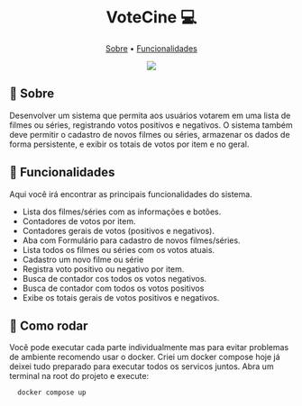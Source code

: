 <h1 align="center" style="font-weight: bold;">VoteCine 💻</h1>
<p align="center">
 <a href="#sobre">Sobre</a> • 
 <a href="#funcionalidades">Funcionalidades</a> 
</p>


<p align="center">
    <img src="https://github.com/user-attachments/assets/46a62188-518a-4f92-9857-3e2ee65e17ba">
</p>

<h2 id="sobre">📌 Sobre</h2>

Desenvolver um sistema que permita aos usuários votarem em uma lista de filmes ou 
séries, registrando votos positivos e negativos. O sistema também deve permitir o 
cadastro de novos filmes ou séries, armazenar os dados de forma persistente, e exibir os 
totais de votos por item e no geral. 

<h2 id="funcionalidades">🚀 Funcionalidades</h2>

Aqui você irá encontrar as principais funcionalidades do sistema.

<ul>
 <li>Lista dos filmes/séries com as informações e botões.</li>
 <li>Contadores de votos por item. </li>
 <li>Contadores gerais de votos (positivos e negativos). </li>
 <li>Aba com Formulário para cadastro de novos filmes/séries.</li>
 <li> Lista todos os filmes ou séries com os votos atuais. </li>
 <li>Cadastro um novo filme ou série</li>
 <li>Registra voto positivo ou negativo por item.</li>
 <li>Busca de contador cos todos os votos negativos.</li>
 <li>Busca de contador com todos os votos positivos</li>
 <li>Exibe os totais gerais de votos positivos e negativos.</li>
</ul>

<h2 id="funcionalidades">🚀 Como rodar</h2>

Você pode executar cada parte individualmente mas para evitar problemas de ambiente recomendo usar o docker.
Criei um docker compose hoje já deixei tudo preparado para executar todos os servicos juntos.
Abra um terminal na root do projeto e execute:

```bash
  docker compose up
```
